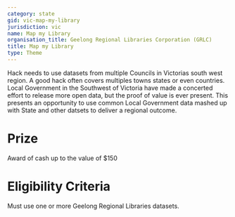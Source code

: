 ```yaml
---
category: state
gid: vic-map-my-library
jurisdiction: vic
name: Map my Library
organisation_title: Geelong Regional Libraries Corporation (GRLC)
title: Map my Library
type: Theme
---
```


Hack needs to use datasets from multiple Councils in Victorias south west region. 
 A good hack often covers multiples towns states or even countries.  Local Government in the Southwest of Victoria have made a concerted effort to release more open data, but the proof of value is ever present. This presents an opportunity to use common  Local Government data mashed up with State and other datsets to deliver a regional outcome.

# Prize
Award of cash up to the value of $150

# Eligibility Criteria
Must use one or more Geelong Regional Libraries datasets.